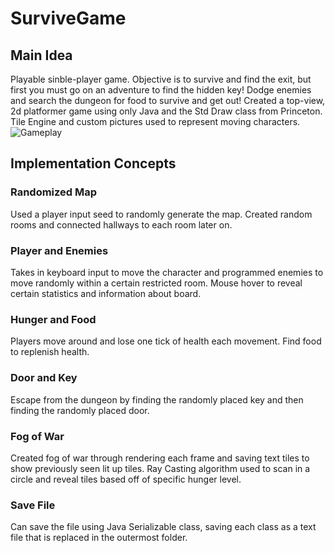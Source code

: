# SurviveGame
## Main Idea
Playable sinble-player game. Objective is to survive and find the exit, but first you must go on an adventure to find the hidden key! Dodge enemies and search the dungeon for food to survive and get out!
Created a top-view, 2d platformer game using only Java and the Std Draw class from Princeton. Tile Engine and custom pictures used to represent moving characters.
![Gameplay](https://github.com/ryan-van/SurviveGame/tree/master/images/gameplay.PNG)

## Implementation Concepts
### Randomized Map
Used a player input seed to randomly generate the map. Created random rooms and connected hallways to each room later on.
### Player and Enemies
Takes in keyboard input to move the character and programmed enemies to move randomly within a certain restricted room. Mouse hover to reveal certain statistics and information about board.
### Hunger and Food
Players move around and lose one tick of health each movement. Find food to replenish health.
### Door and Key
Escape from the dungeon by finding the randomly placed key and then finding the randomly placed door.
### Fog of War
Created fog of war through rendering each frame and saving text tiles to show previously seen lit up tiles. Ray Casting algorithm used to scan in a circle and reveal tiles based off of specific hunger level.
### Save File
Can save the file using Java Serializable class, saving each class as a text file that is replaced in the outermost folder.
